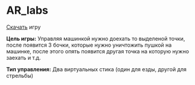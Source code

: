 # AR_labs

[Скачать](https://disk.yandex.ru/d/H-KSY_O6c4A8MQ) игру

**Цель игры:** Управляя машинкой нужно доехать то выделеной точки, после появится 3 бочки, которые нужно уничтожить пушкой на машинке, после этого опять появится другая точка на которую нужно заехать и т.д.

**Тип управления:** Два виртуальных стика (один для езды, другой для стрельбы)
